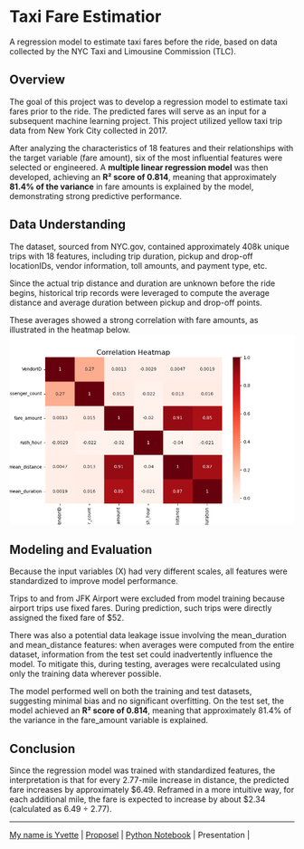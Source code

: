 # Taxi Fare Estimatior
A regression model to estimate taxi fares before the ride, based on data collected by the NYC Taxi and Limousine Commission (TLC).

## Overview 
The goal of this project was to develop a regression model to estimate taxi fares prior to the ride. The predicted fares will serve as an input for a subsequent machine learning project. This project utilized yellow taxi trip data from New York City collected in 2017.

After analyzing the characteristics of 18 features and their relationships with the target variable (fare amount), six of the most influential features were selected or engineered. A **multiple linear regression model** was then developed, achieving an **R² score of 0.814**, meaning that approximately **81.4% of the variance** in fare amounts is explained by the model, demonstrating strong predictive performance.

## Data Understanding
The dataset, sourced from NYC.gov, contained approximately 408k unique trips with 18 features, including trip duration, pickup and drop-off locationIDs, vendor information, toll amounts, and payment type, etc. 

Since the actual trip distance and duration are unknown before the ride begins, historical trip records were leveraged to compute the average distance and average duration between pickup and drop-off points.

These averages showed a strong correlation with fare amounts, as illustrated in the heatmap below.
<img alt="Correlation Heatmap" src=/images/heatmap.png>

## Modeling and Evaluation 
Because the input variables (X) had very different scales, all features were standardized to improve model performance.

Trips to and from JFK Airport were excluded from model training because airport trips use fixed fares. During prediction, such trips were directly assigned the fixed fare of $52.

There was also a potential data leakage issue involving the mean_duration and mean_distance features: when averages were computed from the entire dataset, information from the test set could inadvertently influence the model. To mitigate this, during testing, averages were recalculated using only the training data wherever possible.

The model performed well on both the training and test datasets, suggesting minimal bias and no significant overfitting. On the test set, the model achieved an **R² score of 0.814**, meaning that approximately 81.4% of the variance in the fare_amount variable is explained.

## Conclusion
Since the regression model was trained with standardized features, the interpretation is that for every 2.77-mile increase in distance, the predicted fare increases by approximately $6.49. Reframed in a more intuitive way, for each additional mile, the fare is expected to increase by about $2.34 (calculated as 6.49 ÷ 2.77).

---
[My name is Yvette](https://yvette-yl.github.io/ "Welcome to My Profile")  |  [Proposel](/PACE_Strategy.md "")  |  [Python Notebook](/.ipynb "")  |  Presentation  | 
